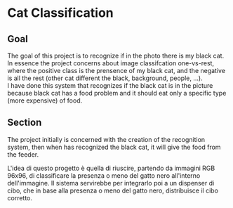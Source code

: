 # Cat Classification

## Goal
The goal of this project is to recognize if in the photo there is my black cat. In essence the project concerns about image classifcation one-vs-rest, where the positive class is the prensence of my black cat, and the negative is all the rest (other cat different the black, background, people, ...). </br>
I have done this system that recognizes if the black cat is in the picture because black cat has a food problem and it should eat only a specific type (more expensive) of food. </br>

## Section
The project initially is concerned with the creation of the recognition system, then when has recognized the black cat, it will give the food from the feeder.

L'idea di questo progetto è quella di riuscire, partendo da immagini RGB 96x96, di classificare la presenza o meno del gatto nero all'interno dell'immagine. Il sistema servirebbe per integrarlo poi a un dispenser di cibo, che in base alla presenza o meno del gatto nero, distribuisce il cibo corretto.
